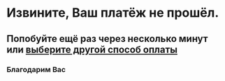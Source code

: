 # Извините, Ваш платёж не прошёл. 
## Попобуйте ещё раз через несколько минут или [выберите другой способ оплаты](https://www.gojewish.eu/ru/donate/)
### Благодарим Вас